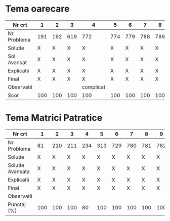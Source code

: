 # Tema oarecare

| Nr crt      | 1   | 2   | 3   | 4         | 5   | 6   | 7   | 8   | 9    | 10   | 11   | 12   | 13   |
| ----------- | --- | --- | --- | --------- | --- | --- | --- | --- | ---- | ---- | ---- | ---- | ---- |
| Nr Problema | 191 | 192 | 619 | 772       | 774 | 779 | 788 | 789 | 1007 | 2807 | 2810 | 2825 | 3120 |
| Solutie     | X   | X   | X   | X         | X   | X   | X   | X   | X    | X    | X    | X    | X    |
| Sol Avansat | X   | X   | X   | X         | X   | X   | X   | X   | X    | X    | X    | X    | X    |
| Explicatii  | X   | X   | X   | X         | X   | X   | X   | X   | X    | X    | X    | X    | X    |
| Final       | X   | X   | X   | X         | X   | X   | X   | X   | X    | X    | X    | X    | X    |
| Observatii  |     |     |     | complicat |     |     |     |     |      |      |      |      |      |
| Scor        | 100 | 100 | 100 | 100       | 100 | 100 | 100 | 100 | 100  | 100  | 100  | 100  | 100  |

# Tema Matrici Patratice

| Nr crt                | 1   | 2   | 3   | 4   | 5   | 6   | 7   | 8   | 9   | 10  | 11  | 12  | 13  | 14  | 15        | 16   | 17   | 18   |
| --------------------- | --- | --- | --- | --- | --- | --- | --- | --- | --- | --- | --- | --- | --- | --- | --------- | ---- | ---- | ---- |
| Nr Problema           | 81  | 210 | 211 | 234 | 313 | 729 | 780 | 781 | 782 | 783 | 784 | 786 | 787 | 794 | 1008      | 1749 | 2877 | 3124 |
| Solutie               | X   | X   | X   | X   | X   | X   | X   | X   | X   | X   | X   | X   | X   | X   | X         | X    | X    | X    |
| Solutie<br />Avansata | X   | X   | X   | X   | X   | X   | X   | X   | X   | X   | X   | X   | X   | X   | X         | X    | X    | X    |
| Explicatii            | X   | X   | X   | X   | X   | X   | X   | X   | X   | X   | X   | X   | X   | X   | X         | X    | X    | X    |
| Final                 | X   | X   | X   | X   | X   | X   | X   | X   | X   | X   | X   | X   | X   | X   | X         | X    | X    | X    |
| Observatii            |     |     |     |     |     |     |     |     |     |     |     |     |     |     | complicat |      |      |      |
| Punctaj (%)           | 100 | 100 | 100 | 80  | 100 | 100 | 100 | 100 | 100 | 100 | 100 | 100 | 100 | 100 | 100       | 100  | 100  | 100  |
